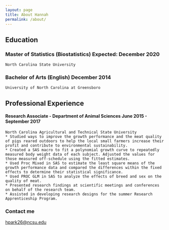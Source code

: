 ```yaml
---
layout: page
title: About Hannah
permalink: /about/
---
```


## Education  
### Master of Statistics (Biostatistics) Expected: December 2020  
    North Carolina State University  
### Bachelor of Arts (English) December 2014  
    University of North Carolina at Greensboro  

## Professional Experience
#### Research Associate - Department of Animal Sciences June 2015 - September 2017
    North Carolina Agricultural and Technical State University
    * Studied ways to improve the growth performance and the meat quality of pigs reared outdoors to help the local small farmers increase their profit and contribute to environmental sustainability.
    * Created a SAS macro to fit a polynomial growth curve to repeatedly measured body weight data of each subject. Adjusted the values for those measured off-schedule using the fitted estimates.
    * Used Proc Mixed in SAS to estimate the least square means of the growth performance data and compared the differences within the fixed effects to determine their statistical significance.
    * Used PROC GLM in SAS to analyze the effects of breed and sex on the quality of meat.
    * Presented research findings at scientific meetings and conferences on behalf of the research team.
    * Assisted in developing research designs for the summer Research Apprenticeship Program.   

### Contact me  
[hpark26@ncsu.edu](mailto:hpark26@ncsu.edu)
